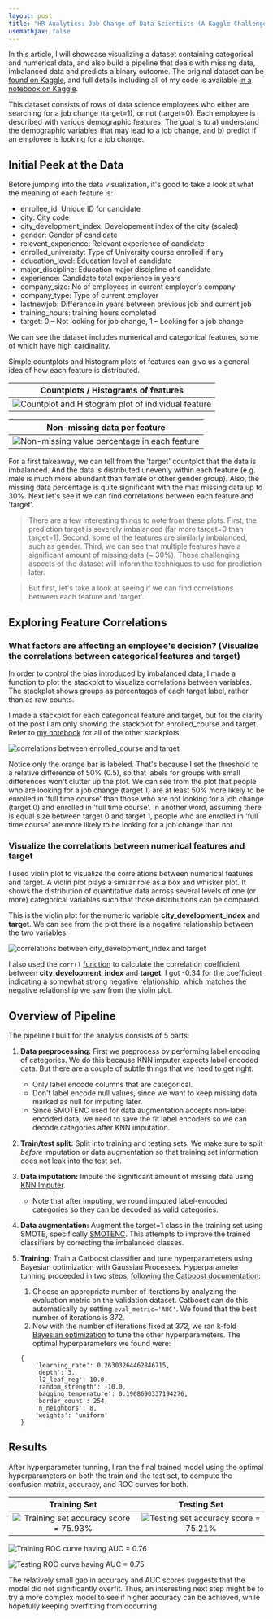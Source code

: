 ```yaml
---
layout: post
title: "HR Analytics: Job Change of Data Scientists (A Kaggle Challenge)"
usemathjax: false
---
```

In this article, I will showcase visualizing a dataset containing categorical and numerical data, and also build a pipeline that deals with missing data, imbalanced data and predicts a binary outcome. The original dataset can be [found on Kaggle](https://www.kaggle.com/arashnic/hr-analytics-job-change-of-data-scientists), and full details including all of my code is available [in a notebook on Kaggle](https://www.kaggle.com/jingwenlin/hr-data-vis-catboost-with-bayesian-optimization).

This dataset consists of rows of data science employees who either are searching for a job change (target=1), or not (target=0). Each employee is described with various demographic features. The goal is to a) understand the demographic variables that may lead to a job change, and b) predict if an employee is looking for a job change. 

## Initial Peek at the Data

Before jumping into the data visualization, it's good to take a look at what the meaning of each feature is:

- enrollee_id: Unique ID for candidate
- city: City code
- city_development_index: Developement index of the city (scaled)
- gender: Gender of candidate
- relevent_experience: Relevant experience of candidate
- enrolled_university: Type of University course enrolled if any
- education_level: Education level of candidate
- major_discipline: Education major discipline of candidate
- experience: Candidate total experience in years
- company_size: No of employees in current employer's company
- company_type: Type of current employer
- lastnewjob: Difference in years between previous job and current job
- training_hours: training hours completed
- target: 0 – Not looking for job change, 1 – Looking for a job change


We can see the dataset includes numerical and categorical features, some of which have high cardinality.

Simple countplots and histogram plots of features can give us a general idea of how each feature is distributed.

| Countplots / Histograms of features |
|:-:|
| ![Countplot and Histogram plot of individual feature](/public/images/Countplot_Histogram_plot_feature.png) |

| Non-missing data per feature |
|:-:|
| ![Non-missing value percentage in each feature](/public/images/na_plot.png) |

For a first takeaway, we can tell from the 'target' countplot that the data is imbalanced. And the data is distributed unevenly within each feature (e.g. male is much more abundant than female or other gender group). Also, the missing data percentage is quite significant with the max missing data up to 30%. Next let's see if we can find correlations between each feature and 'target'.

> There are a few interesting things to note from these plots. First, the prediction target is severely imbalanced (far more target=0 than target=1). Second, some of the features are similarly imbalanced, such as gender. Third, we can see that multiple features have a significant amount of missing data (~ 30%). These challenging aspects of the dataset will inform the techniques to use for prediction later.

> But first, let's take a look at seeing if we can find correlations between each feature and 'target'.

## Exploring Feature Correlations

### What factors are affecting an employee's decision? (Visualize the correlations between categorical features and target)

In order to control the bias introduced by imbalanced data, I made a function to plot the stackplot to visualize correlations between variables. The stackplot shows groups as percentages of each target label, rather than as raw counts. 

I made a stackplot for each categorical feature and target, but for the clarity of the post I am only showing the stackplot for enrolled_course and target. Refer to [my notebook](https://www.kaggle.com/jingwenlin/hr-data-vis-catboost-with-bayesian-optimization) for all of the other stackplots.

![correlations between enrolled_course and target](/public/images/enrolled_course_target.png)

Notice only the orange bar is labeled. That's because I set the threshold to a relative difference of 50% (0.5), so that labels for groups with small differences won't clutter up the plot. We can see from the plot that people who are looking for a job change (target 1) are at least 50% more likely to be enrolled in 'full time course' than those who are not looking for a job change (target 0) and enrolled in 'full time course'. In another word, 
assuming there is equal size between target 0 and target 1, people who are enrolled in 'full time course' are more likely to be looking for a job change than not.

### Visualize the correlations between numerical features and target

I used violin plot to visualize the correlations between numerical features and target. A violin plot plays a similar role as a box and whisker plot. It shows the distribution of quantitative data across several levels of one (or more) categorical variables such that those distributions can be compared.

This is the violin plot for the numeric variable **city_development_index** and **target**. We can see from the plot there is a negative relationship between the two variables.

![correlations between city_development_index and target](/public/images/city_dev_index_target.png)

I also used the `corr()` [function](https://pandas.pydata.org/docs/reference/api/pandas.DataFrame.corr.html) to calculate the correlation coefficient between **city_development_index** and **target**. I got -0.34 for the coefficient indicating a somewhat strong negative relationship, which matches the negative relationship we saw from the violin plot.


## Overview of Pipeline

The pipeline I built for the analysis consists of 5 parts:

1. **Data preprocessing:** First we preprocess by performing label encoding of categories. We do this because KNN imputer expects label encoded data. But there are a couple of subtle things that we need to get right:
	- Only label encode columns that are categorical.
	- Don't label encode null values, since we want to keep missing data marked as null for imputing later.
	- Since SMOTENC used for data augmentation accepts non-label encoded data, we need to save the fit label encoders so we can decode categories after KNN imputation.

2. **Train/test split:** Split into training and testing sets. We make sure to split *before* imputation or data augmentation so that training set information does not leak into the test set.
3. **Data imputation:** Impute the significant amount of missing data using [KNN Imputer](https://scikit-learn.org/stable/modules/generated/sklearn.impute.KNNImputer.html).
	- Note that after imputing, we round imputed label-encoded categories so they can be decoded as valid categories.
4. **Data augmentation:** Augment the target=1 class in the training set using SMOTE, specifically [SMOTENC](https://imbalanced-learn.org/dev/references/generated/imblearn.over_sampling.SMOTENC.html). This attempts to improve the trained classifiers by correcting the imbalanced classes.
5. **Training:** Train a Catboost classifier and tune hyperparameters using Bayesian optimization with Gaussian Processes. Hyperparameter tunning proceeded in two steps, [following the Catboost documentation](https://catboost.ai/docs/concepts/parameter-tuning.html#trees-number):
	1. Choose an appropriate number of iterations by analyzing the evaluation metric on the validation dataset. Catboost can do this automatically by setting `eval_metric='AUC'`. We found that the best number of iterations is 372.
	2. Now with the number of iterations fixed at 372, we ran k-fold [Bayesian optimization](https://scikit-optimize.github.io/stable/modules/generated/skopt.gp_minimize.html) to tune the other hyperparameters. The optimal hyperparameters we found were: 
	```
	{
	    'learning_rate': 0.26303264462846715, 
		'depth': 3, 
		'l2_leaf_reg': 10.0, 
		'random_strength': -10.0, 
		'bagging_temperature': 0.1968690337194276, 
		'border_count': 254, 
		'n_neighbors': 8, 
		'weights': 'uniform'
	}
	```



## Results

After hyperparameter tunning, I ran the final trained model using the optimal hyperparameters on both the train and the test set, to compute the confusion matrix, accuracy, and ROC curves for both.

Training Set | Testing Set
:-:|:-:
![Training set accuracy score = 75.93%](/public/images/Training_cf_accuracy_score.png) | ![Testing set accuracy score = 75.21%](/public/images/Testing_cf_accuracy_score.png)

![Training ROC curve having AUC = 0.76](/public/images/Training_ROC_AUC.png)

![Testing ROC curve having AUC = 0.75](/public/images/Testing_ROC_AUC.png)

The relatively small gap in accuracy and AUC scores suggests that the model did not significantly overfit. Thus, an interesting next step might be to try a more complex model to see if higher accuracy can be achieved, while hopefully keeping overfitting from occurring.
